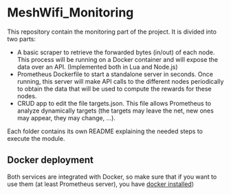 # MeshWifi_Monitoring
This repository contain the monitoring part of the project. It is divided into two parts:

* A basic scraper to retrieve the forwarded bytes (in/out) of each node. This process will be running on a Docker container and will expose the data over an API. (Implemented both in Lua and Node.js)
* Prometheus Dockerfile to start a standalone server in seconds. Once running, this server will make API calls to the different nodes periodically to obtain the data that will be used to compute the rewards for these nodes.
* CRUD app to edit the file targets.json. This file allows Prometheus to analyze dynamically targets (the targets may leave the net, new ones may appear, they may change, ...).

Each folder contains its own README explaining the needed steps to execute the module.

## Docker deployment

Both services are integrated with Docker, so make sure that if you want to use them (at least Prometheus server), you have [docker installed](https://docs.docker.com/install/))
